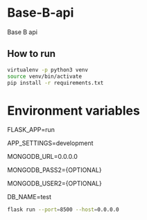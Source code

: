 # Base-B-api

Base B api


## How to run

``` bash
virtualenv -p python3 venv
source venv/bin/activate
pip install -r requirements.txt
```

# Environment variables

FLASK_APP=run

APP_SETTINGS=development

MONGODB_URL=0.0.0.0

MONGODB_PASS2={OPTIONAL}

MONGODB_USER2={OPTIONAL}

DB_NAME=test

``` bash
flask run --port=8500 --host=0.0.0.0
```
